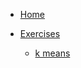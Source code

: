 <!-- docs/_sidebar.md -->
* [Home](/README.md)

* [Exercises](/exercises/)

  * [k means](./kmeans/学习感受.md)
